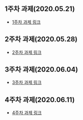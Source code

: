 ## 1주차 과제(2020.05.21)

* [1주차 과제 링크](https://github.com/HonorableEmperor/workplace/blob/master/1%EC%A3%BC%EC%B0%A8_%EA%B3%BC%EC%A0%9C.ipynb)

## 2주차 과제(2020.05.28)

* [2주차 과제 링크](https://github.com/HonorableEmperor/workplace/blob/master/2%EC%A3%BC%EC%B0%A8_%EA%B3%BC%EC%A0%9C.ipynb)

## 3주차 과제(2020.06.04)

* [3주차 과제 링크](https://github.com/HonorableEmperor/workplace/blob/master/3%EC%A3%BC%EC%B0%A8_%EA%B3%BC%EC%A0%9C.ipynb)

## 4주차 과제(2020.06.11)

* [4주차 과제 링크](https://github.com/HonorableEmperor/workplace/blob/master/4%EC%A3%BC%EC%B0%A8_%EA%B3%BC%EC%A0%9C.ipynb)
